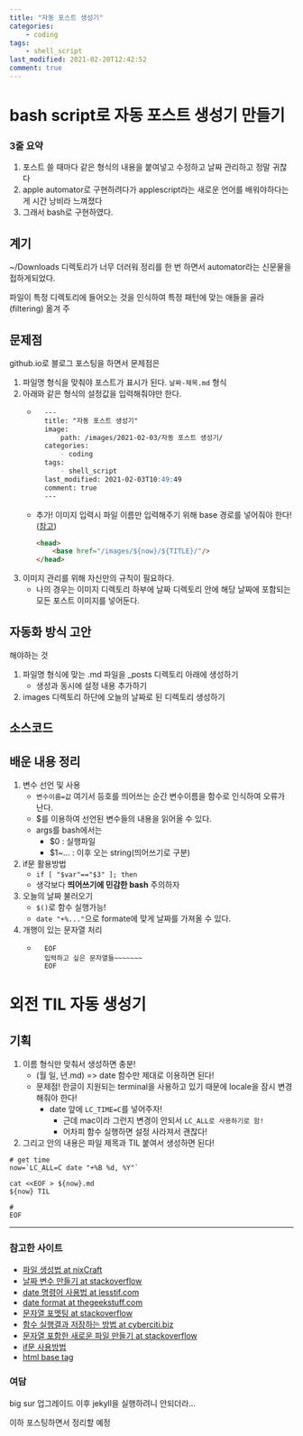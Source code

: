 ```yaml
---
title: "자동 포스트 생성기"
categories:
    - coding
tags:
    - shell_script
last_modified: 2021-02-20T12:42:52
comment: true
---
```


# bash script로 자동 포스트 생성기 만들기

### 3줄 요약 
1. 포스트 쓸 때마다 같은 형식의 내용을 붙여넣고 수정하고 날짜 관리하고 정말 귀찮다
2. apple automator로 구현하려다가 applescript라는 새로운 언어를 배워야하다는 게 시간 낭비라 느껴졌다
3. 그래서 bash로 구현하였다.

## 계기
~/Downloads 디렉토리가 너무 더러워 정리를 한 번 하면서 automator라는 신문물을 접하게되었다.

파일이 특정 디렉토리에 들어오는 것을 인식하여 특정 패턴에 맞는 애들을 골라(filtering) 옮겨 주

## 문제점
github.io로 블로그 포스팅을 하면서 문제점은
1. 파일명 형식을 맞춰야 포스트가 표시가 된다. `날짜-제목.md` 형식
2. 아래와 같은 형식의 설정값을 입력해줘야만 한다.
    - ``` md
        ---
        title: "자동 포스트 생성기"
        image:
            path: /images/2021-02-03/자동 포스트 생성기/ 
        categories:
            - coding
        tags:
            - shell_script
        last_modified: 2021-02-03T10:49:49
        comment: true
        ---
        ```
    - 추가! 이미지 입력시 파일 이름만 입력해주기 위해 base 경로를 넣어줘야 한다! 
    ([참고](https://www.w3schools.com/tags/tag_base.asp))
        ``` html
        <head>
            <base href="/images/${now}/${TITLE}/"/>
        </head>
        ```
3. 이미지 관리를 위해 자신만의 규칙이 필요하다.
    - 나의 경우는 이미지 디렉토리 하부에 날짜 디렉토리 안에 해당 날짜에 포함되는 모든 포스트 이미지를 넣어둔다.

## 자동화 방식 고안
해야하는 것
1. 파일명 형식에 맞는 .md 파일을 _posts 디렉토리 아래에 생성하기
    - 생성과 동시에 설정 내용 추가하기
2. images 디렉토리 하단에 오늘의 날짜로 된 디렉토리 생성하기

## 소스코드

<script src="https://gist.github.com/is-yeop/83ac0a271bf29897d5bed5ea23813837.js"></script>

## 배운 내용 정리
1. 변수 선언 및 사용
    - `변수이름=값` 여기서 등호를 띄어쓰는 순간 변수이름을 함수로 인식하여 오류가 난다.
    - $를 이용하여 선언된 변수들의 내용을 읽어올 수 있다.
    - args를 bash에서는
        - $0     : 실행파일
        - $1~... : 이후 오는 string(띄어쓰기로 구분)
1. if문 활용방법
    - `if [ "$var"=="$3" ]; then`
    - 생각보다 <b>띄어쓰기에 민감한 bash</b> 주의하자
1. 오늘의 날짜 불러오기
    - `$()`로 함수 실행가능!
    - `date "+%..."`으로 formate에 맞게 날짜를 가져올 수 있다.
1. 개행이 있는 문자열 처리
    - ```
        EOF
        입력하고 싶은 문자열들~~~~~~~
        EOF
        ```

# 외전 TIL 자동 생성기

## 기획 

1. 이름 형식만 맞춰서 생성하면 충분! 
    - (월 일, 년.md) => date 함수만 제대로 이용하면 된다!
    - 문제점! 한글이 지원되는 terminal을 사용하고 있기 때문에 locale을 잠시 변경해줘야 한다!
        - date 앞에 `LC_TIME=C`를 넣어주자!
            - 근데 mac이라 그런지 변경이 안되서 `LC_ALL로 사용하기로 함!`
            - 어차피 함수 실행하면 설정 사라져서 괜찮다!
2. 그리고 안의 내용은 파일 제목과 TIL 붙여서 생성하면 된다!

```shell
# get time
now=`LC_ALL=C date "+%B %d, %Y"`

cat <<EOF > ${now}.md
${now} TIL

# 
EOF
```


---
### 참고한 사이트
- [파일 생성법 at nixCraft](https://www.cyberciti.biz/faq/create-a-file-in-linux-using-the-bash-shell-terminal/)
- [날짜 변수 만들기 at stackoverflow](https://stackoverflow.com/questions/17066250/create-timestamp-variable-in-bash-script)
- [date 명령어 사용법 at lesstif.com](https://www.lesstif.com/lpt/linux-date-40436076.html)
- [date format at thegeekstuff.com](https://www.thegeekstuff.com/2013/05/date-command-examples#optiontable)
- [문자열 포멧팅 at stackoverflow](https://stackoverflow.com/questions/4181703/how-to-concatenate-string-variables-in-bash)
- [함수 실행결과 저장하는 방법 at cyberciti.biz](https://www.cyberciti.biz/faq/unix-linux-bsd-appleosx-bash-assign-variable-command-output/)
- [문자열 포함한 새로운 파일 만들기 at stackoverflow](https://stackoverflow.com/questions/10969953/how-to-output-a-multiline-string-in-bash)
- [if문 사용방법](https://tldp.org/HOWTO/Bash-Prog-Intro-HOWTO-6.html)
- [html base tag](https://www.w3schools.com/tags/tag_base.asp)

### 여담
big sur 업그레이드 이후 jekyll을 실행하려니 안되더라...

이하 포스팅하면서 정리할 예정